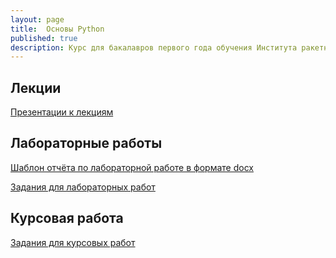 ```yaml
---
layout: page
title:  Основы Python
published: true
description: Курс для бакалавров первого года обучения Института ракетно-космической техники Самарского университета.
---
```


## Лекции

[Презентации к лекциям](presentations.md)

## Лабораторные работы

[Шаблон отчёта по лабораторной работе в формате docx](/pages/python/Lab_Report_Template.docx)

[Задания для лабораторных работ](/pages/python/labs)

## Курсовая работа

[Задания для курсовых работ](/pages/python/course_works/list)
